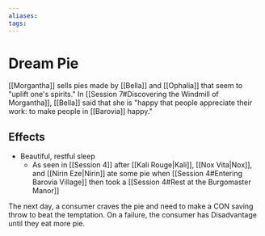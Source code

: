 ```yaml
---
aliases: 
tags: 
---
```


# Dream Pie

[[Morgantha]] sells pies made by [[Bella]] and [[Ophalia]] that seem to "uplift one's spirits."  In [[Session 7#Discovering the Windmill of Morgantha]], [[Bella]] said that she is "happy that people appreciate their work: to make people in [[Barovia]] happy."

## Effects 

- Beautiful, restful sleep
	- As seen in [[Session 4]] after [[Kali Rouge|Kali]], [[Nox Vita|Nox]], and [[Nirin Eze|Nirin]] ate some pie when [[Session 4#Entering Barovia Village]] then took a [[Session 4#Rest at the Burgomaster Manor]]

The next day, a consumer craves the pie and need to make a CON saving throw to beat the temptation.  On a failure, the consumer has Disadvantage until they eat more pie.
